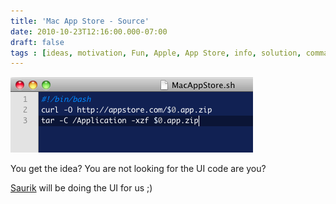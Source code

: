 ```yaml
---
title: 'Mac App Store - Source'
date: 2010-10-23T12:16:00.000-07:00
draft: false
tags : [ideas, motivation, Fun, Apple, App Store, info, solution, commands, Mac App Store]
---
```


[![](/assets/Screen-shot-2010-10-24-at-12.27.51-AM.png)](/assets/Screen-shot-2010-10-24-at-12.27.51-AM.png)

  
  
You get the idea? You are not looking for the UI code are you?  
  
[Saurik](http://twitter.com/SAURIK) will be doing the UI for us ;)